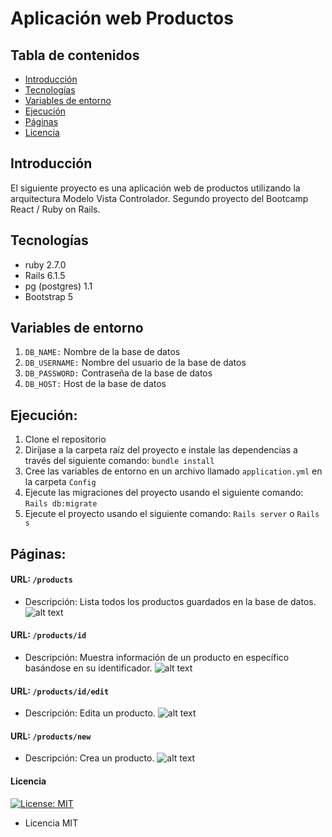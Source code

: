 # Aplicación web Productos

## Tabla de contenidos

* [Introducción](#introducción)
* [Tecnologías](#tecnologías)
* [Variables de entorno](#variables-de-entorno)
* [Ejecución](#ejecución)
* [Páginas](#páginas)
* [Licencia](#licencia)

## Introducción

El siguiente proyecto es una aplicación web de productos utilizando la arquitectura Modelo Vista Controlador.
Segundo proyecto del Bootcamp React / Ruby on Rails. 

## Tecnologías

* ruby 2.7.0
* Rails 6.1.5
* pg (postgres) 1.1
* Bootstrap 5

## Variables de entorno

1. `DB_NAME:` Nombre de la base de datos
2. `DB_USERNAME:` Nombre del usuario de la base de datos
3. `DB_PASSWORD:` Contraseña de la base de datos
4. `DB_HOST:` Host de la base de datos 

## Ejecución:

1. Clone el repositorio
2. Diríjase a la carpeta raíz del proyecto e instale las dependencias a través del siguiente comando:  `bundle install`
3. Cree las variables de entorno en un archivo llamado `application.yml` en la carpeta `Config`
4. Ejecute las migraciones del proyecto usando el siguiente comando: `Rails db:migrate`
5. Ejecute el proyecto usando el siguiente comando: `Rails server` o `Rails s`

## Páginas:

#### URL: `/products`
* Descripción: Lista todos los productos guardados en la base de datos.
![alt text](https://i.imgur.com/jBFjhPM.png)

#### URL: `/products/id`
* Descripción: Muestra información de un producto en específico basándose en su identificador.
![alt text](https://i.imgur.com/bDImVRK.png)

#### URL: `/products/id/edit`
* Descripción: Edita un producto.
![alt text](https://i.imgur.com/g9vFJhO.png)

#### URL: `/products/new`
* Descripción: Crea un producto.
![alt text](https://i.imgur.com/qYCoR2f.png)

#### Licencia
[![License: MIT](https://img.shields.io/badge/License-MIT-yellow.svg)](https://opensource.org/licenses/MIT)
* Licencia MIT